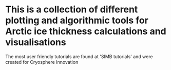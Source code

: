 # This is a collection of different plotting and algorithmic tools for Arctic ice thickness calculations and visualisations

The most user friendly tutorials are found at 'SIMB tutorials' and were created for Cryosphere Innovation
